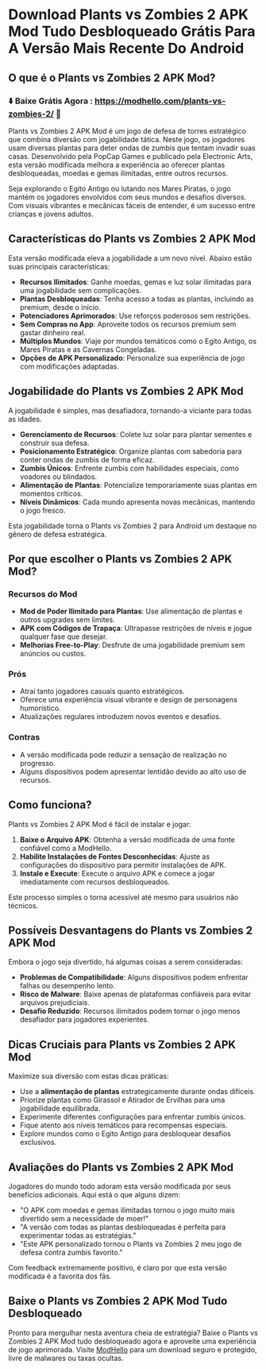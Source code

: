 # Download Plants vs Zombies 2 APK Mod Tudo Desbloqueado Grátis Para A Versão Mais Recente Do Android

## O que é o Plants vs Zombies 2 APK Mod?

### ⬇️ Baixe Grátis Agora : https://modhello.com/plants-vs-zombies-2/ 📲

Plants vs Zombies 2 APK Mod é um jogo de defesa de torres estratégico que combina diversão com jogabilidade tática. Neste jogo, os jogadores usam diversas plantas para deter ondas de zumbis que tentam invadir suas casas. Desenvolvido pela PopCap Games e publicado pela Electronic Arts, esta versão modificada melhora a experiência ao oferecer plantas desbloqueadas, moedas e gemas ilimitadas, entre outros recursos.

Seja explorando o Egito Antigo ou lutando nos Mares Piratas, o jogo mantém os jogadores envolvidos com seus mundos e desafios diversos. Com visuais vibrantes e mecânicas fáceis de entender, é um sucesso entre crianças e jovens adultos.

## Características do Plants vs Zombies 2 APK Mod
Esta versão modificada eleva a jogabilidade a um novo nível. Abaixo estão suas principais características:

- **Recursos Ilimitados**: Ganhe moedas, gemas e luz solar ilimitadas para uma jogabilidade sem complicações.
- **Plantas Desbloqueadas**: Tenha acesso a todas as plantas, incluindo as premium, desde o início.
- **Potenciadores Aprimorados**: Use reforços poderosos sem restrições.
- **Sem Compras no App**: Aproveite todos os recursos premium sem gastar dinheiro real.
- **Múltiplos Mundos**: Viaje por mundos temáticos como o Egito Antigo, os Mares Piratas e as Cavernas Congeladas.
- **Opções de APK Personalizado**: Personalize sua experiência de jogo com modificações adaptadas.

## Jogabilidade do Plants vs Zombies 2 APK Mod
A jogabilidade é simples, mas desafiadora, tornando-a viciante para todas as idades.

- **Gerenciamento de Recursos**: Colete luz solar para plantar sementes e construir sua defesa.
- **Posicionamento Estratégico**: Organize plantas com sabedoria para conter ondas de zumbis de forma eficaz.
- **Zumbis Únicos**: Enfrente zumbis com habilidades especiais, como voadores ou blindados.
- **Alimentação de Plantas**: Potencialize temporariamente suas plantas em momentos críticos.
- **Níveis Dinâmicos**: Cada mundo apresenta novas mecânicas, mantendo o jogo fresco.

Esta jogabilidade torna o Plants vs Zombies 2 para Android um destaque no gênero de defesa estratégica.

## Por que escolher o Plants vs Zombies 2 APK Mod?

### Recursos do Mod
- **Mod de Poder Ilimitado para Plantas**: Use alimentação de plantas e outros upgrades sem limites.
- **APK com Códigos de Trapaça**: Ultrapasse restrições de níveis e jogue qualquer fase que desejar.
- **Melhorias Free-to-Play**: Desfrute de uma jogabilidade premium sem anúncios ou custos.

### Prós
- Atrai tanto jogadores casuais quanto estratégicos.
- Oferece uma experiência visual vibrante e design de personagens humorístico.
- Atualizações regulares introduzem novos eventos e desafios.

### Contras
- A versão modificada pode reduzir a sensação de realização no progresso.
- Alguns dispositivos podem apresentar lentidão devido ao alto uso de recursos.

## Como funciona?
Plants vs Zombies 2 APK Mod é fácil de instalar e jogar:

1. **Baixe o Arquivo APK**: Obtenha a versão modificada de uma fonte confiável como a ModHello.
2. **Habilite Instalações de Fontes Desconhecidas**: Ajuste as configurações do dispositivo para permitir instalações de APK.
3. **Instale e Execute**: Execute o arquivo APK e comece a jogar imediatamente com recursos desbloqueados.

Este processo simples o torna acessível até mesmo para usuários não técnicos.

## Possíveis Desvantagens do Plants vs Zombies 2 APK Mod
Embora o jogo seja divertido, há algumas coisas a serem consideradas:

- **Problemas de Compatibilidade**: Alguns dispositivos podem enfrentar falhas ou desempenho lento.
- **Risco de Malware**: Baixe apenas de plataformas confiáveis para evitar arquivos prejudiciais.
- **Desafio Reduzido**: Recursos ilimitados podem tornar o jogo menos desafiador para jogadores experientes.

## Dicas Cruciais para Plants vs Zombies 2 APK Mod
Maximize sua diversão com estas dicas práticas:

- Use a **alimentação de plantas** estrategicamente durante ondas difíceis.
- Priorize plantas como Girassol e Atirador de Ervilhas para uma jogabilidade equilibrada.
- Experimente diferentes configurações para enfrentar zumbis únicos.
- Fique atento aos níveis temáticos para recompensas especiais.
- Explore mundos como o Egito Antigo para desbloquear desafios exclusivos.

## Avaliações do Plants vs Zombies 2 APK Mod
Jogadores do mundo todo adoram esta versão modificada por seus benefícios adicionais. Aqui está o que alguns dizem:

- "O APK com moedas e gemas ilimitadas tornou o jogo muito mais divertido sem a necessidade de moer!"
- "A versão com todas as plantas desbloqueadas é perfeita para experimentar todas as estratégias."
- "Este APK personalizado tornou o Plants vs Zombies 2 meu jogo de defesa contra zumbis favorito."

Com feedback extremamente positivo, é claro por que esta versão modificada é a favorita dos fãs.

## Baixe o Plants vs Zombies 2 APK Mod Tudo Desbloqueado
Pronto para mergulhar nesta aventura cheia de estratégia? Baixe o Plants vs Zombies 2 APK Mod tudo desbloqueado agora e aproveite uma experiência de jogo aprimorada. Visite [ModHello](https://modhello.com) para um download seguro e protegido, livre de malwares ou taxas ocultas.

